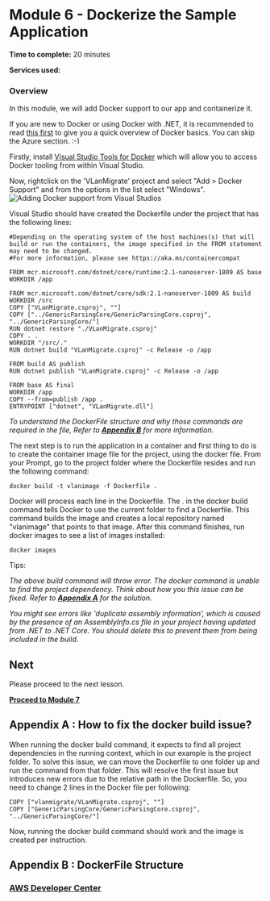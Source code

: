 # Module 6 - Dockerize the Sample Application


**Time to complete:** 20 minutes

**Services used:**


### Overview

In this module, we will add Docker support to our app and containerize it. 

If you are new to Docker or using Docker with .NET, it is recommended to read [this first](https://docs.microsoft.com/en-us/dotnet/core/docker/intro-net-docker) to give you a quick overview of Docker basics. You can skip the Azure section. :-)

Firstly, install [Visual Studio Tools for Docker](https://docs.microsoft.com/en-us/dotnet/standard/containerized-lifecycle-architecture/design-develop-containerized-apps/visual-studio-tools-for-docker) which will allow you to access Docker tooling from within Visual Studio.

Now, rightclick on the 'VLanMigrate' project and select "Add > Docker Support" and from the options in the list select "Windows". 
![Adding Docker support from Visual Studios](/images/module-6/AddDockerSupport-2.jpg)

Visual Studio should have created the Dockerfile under the project that has the following lines:

``` shell
#Depending on the operating system of the host machines(s) that will build or run the containers, the image specified in the FROM statement may need to be changed.
#For more information, please see https://aka.ms/containercompat

FROM mcr.microsoft.com/dotnet/core/runtime:2.1-nanoserver-1809 AS base
WORKDIR /app

FROM mcr.microsoft.com/dotnet/core/sdk:2.1-nanoserver-1809 AS build
WORKDIR /src
COPY ["VLanMigrate.csproj", ""]
COPY ["../GenericParsingCore/GenericParsingCore.csproj", "../GenericParsingCore/"]
RUN dotnet restore "./VLanMigrate.csproj"
COPY . .
WORKDIR "/src/."
RUN dotnet build "VLanMigrate.csproj" -c Release -o /app

FROM build AS publish
RUN dotnet publish "VLanMigrate.csproj" -c Release -o /app

FROM base AS final
WORKDIR /app
COPY --from=publish /app .
ENTRYPOINT ["dotnet", "VLanMigrate.dll"]
```
_To understand the DockerFile structure and why those commands are required in the file, Refer to  <a href="#appendix-b">**Appendix B**</a> for more information._

The next step is to run the application in a container and first thing to do is to create the container image file for the project, using the docker file. From your Prompt, go to the project folder where the Dockerfile resides and run the following command:

```shell
docker build -t vlanimage -f Dockerfile .
```

Docker will process each line in the Dockerfile. The . in the docker build command tells Docker to use the current folder to find a Dockerfile. This command builds the image and creates a local repository named "vlanimage" that points to that image. After this command finishes, run docker images to see a list of images installed:

```shell
docker images
```

Tips:

_The above build command will throw error. The docker command is unable to find the project dependency. Think about how you this issue can be fixed. Refer to  <a href="#appendix-a">**Appendix A**</a> for the solution._

_You might see errors like 'duplicate assembly information', which is caused by the presence of an AssemblyInfo.cs file in your project having updated from .NET to .NET Core. You should delete this to prevent them from being included in the build._

## Next

Please proceed to the next lesson.

**[Proceed to Module 7](/module-7)**

<a id='appendix-a'></a>
## Appendix A : How to fix the docker build  issue?

When running the docker build command, it expects to find all project dependencies in the running context, which in our example is the project folder. To solve this issue, we can move the Dockerfile to one folder up and run the command from that folder. This will resolve the first issue but introduces new errors due to the relative path in the Dockerfile. So, you need to change 2 lines in the Docker file per following:

```shell
COPY ["vlanmigrate/VLanMigrate.csproj", ""]
COPY ["GenericParsingCore/GenericParsingCore.csproj", "../GenericParsingCore/"]
```
Now, running the docker build command should work and the image is created per instruction.

<a id='appendix-b'></a>
## Appendix B : DockerFile Structure

### [AWS Developer Center](https://developer.aws)
